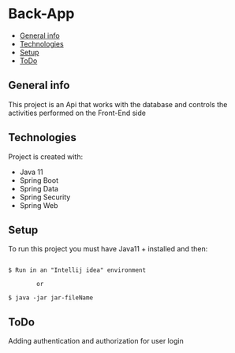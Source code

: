 # Back-App
* [General info](#general-info)
* [Technologies](#technologies)
* [Setup](#setup)
* [ToDo](#todo)

## General info
This project is an Api that works with the database and controls the activities performed on the Front-End side

## Technologies
Project is created with:
* Java 11
* Spring Boot
* Spring Data
* Spring Security
* Spring Web

## Setup
To run this project you must have Java11 + installed and then:

````

$ Run in an "Intellij idea" environment

        or
        
$ java -jar jar-fileName

````

## ToDo
Adding authentication and authorization for user login
